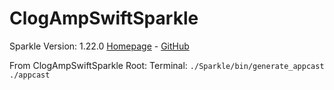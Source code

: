 # ClogAmpSwiftSparkle

Sparkle Version: 1.22.0 [Homepage](https://sparkle-project.org/) - [GitHub](https://github.com/sparkle-project/Sparkle)

From ClogAmpSwiftSparkle Root:
Terminal: `./Sparkle/bin/generate_appcast ./appcast`
